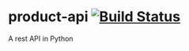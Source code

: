 # product-api [![Build Status](https://travis-ci.com/JustinDearden/product-api.svg?branch=master)](https://travis-ci.com/JustinDearden/product-api)
A rest API in Python
